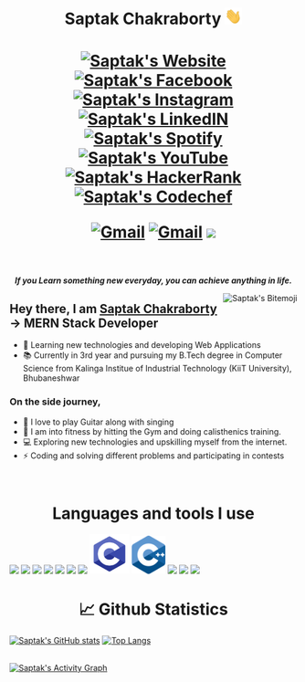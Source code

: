 <h1 align="center">Saptak Chakraborty <img src="https://raw.githubusercontent.com/ABSphreak/ABSphreak/master/gifs/Hi.gif" width="30px"> </h1>

<h1 align="center">
   <a href="https://saptakportfolio.netlify.app/">
  <img alt="Saptak's Website" width="43px" src="https://lh3.googleusercontent.com/a-/AOh14GizYqzvo6N-7DkDJuSAdlQDNZrmYPwA8aeMKTVvoLs=s432-p-rw-no" />
</a>
  
 <a href="https://www.facebook.com/Saptak10">
  <img alt="Saptak's Facebook" width="68px" src="https://1000logos.net/wp-content/uploads/2021/04/Facebook-logo-768x480.png" />
</a>
  
  <a href="https://www.instagram.com/saptak10/">
  <img alt="Saptak's Instagram" width="42px" src="https://cdn2.iconfinder.com/data/icons/social-media-2285/512/1_Instagram_colored_svg_1-512.png" />
</a>
  
  <a href="https://www.linkedin.com/in/saptak-chakraborty/">
  <img alt="Saptak's LinkedIN" width="42px" src="https://raw.githubusercontent.com/peterthehan/peterthehan/master/assets/linkedin.svg" />
</a>
  
<a href="https://open.spotify.com/user/31humkqtfuyh3f4znuavyt2fwqsu">
  <img alt="Saptak's Spotify" width="42px" src="https://raw.githubusercontent.com/peterthehan/peterthehan/master/assets/spotify.svg" />
</a>
  
<a href="https://www.youtube.com/channel/UC7VlXXvUZhxoo2ux617y_Gg">
  <img alt="Saptak's YouTube" width="68px" src="https://logos-world.net/wp-content/uploads/2020/04/YouTube-Emblem.png" />
</a>
   
<a href="https://www.hackerrank.com/saptak_bugatti20">
  <img alt="Saptak's HackerRank" width="48x" src="https://upload.wikimedia.org/wikipedia/commons/thumb/6/65/HackerRank_logo.png/900px-HackerRank_logo.png" />
</a>   

<a href="https://www.codechef.com/users/saptak10">
  <img alt="Saptak's Codechef" width="45px" src="https://cdn.codechef.com/sites/default/files/uploads/pictures/bdf71a95e637ef76e2e9c90c2c44a020.png" />
</a>  
   
[![Gmail](https://img.shields.io/static/v1?label=Gmail&labelColor=EA0008&message=saptak.bugatti20@gmail.com&color=555555&style=flat&logo=gmail&logoColor=white)](mailto:saptak.bugatti20@gmail.com)
[![Gmail](https://img.shields.io/static/v1?label=Gmail&labelColor=EA0008&message=1929114@kiit.ac.in&color=555555&style=flat&logo=gmail&logoColor=white)](mailto:1929114@kiit.ac.in)
![](https://github.com/Saptak10)
  
</h1>

<br>

<p align='center'><em><b>If you Learn something new everyday, you can achieve anything in life.</b></em></p><img align="right" src="https://sdk.bitmoji.com/render/panel/e0c8b93f-c246-46e8-9db2-ec0cb01ec9eb-1e0bf8fb-0ee9-41fe-ba7c-936697e0d12d-v1.png?transparent=1&palette=1" alt="Saptak's Bitemoji" border="0"/>
  
## Hey there, I am [Saptak Chakraborty](https://saptakportfolio.netlify.app/) -> MERN Stack Developer

- 🌱 Learning new technologies and developing Web Applications 
- 📚 Currently in 3rd year and pursuing my B.Tech degree in Computer Science from Kalinga Institue of Industrial Technology (KiiT University), Bhubaneshwar

### On the side journey,
  
- 🎸 I love to play Guitar along with singing 
- 🥊 I am into fitness by hitting the Gym and doing calisthenics training.
- 💻 Exploring new technologies and upskilling myself from the internet.
- ⚡ Coding and solving different problems and participating in contests
 
 <br>
<h1 align="center">Languages and tools I use</h1> 
<p>
<img height="80" src="https://www.freepnglogos.com/uploads/html5-logo-png/html5-logo-best-web-design-psd-html-cms-development-ecommerce-6.png"> 
  
<img height="70" src="https://miro.medium.com/max/900/1*HTy1M1eFC7GoW6odSukQVw.png">
   
<img height="75" src="https://broadwayinfosys.com/uploads/courses/mongodb.png">

<img height="70" src="https://upload.wikimedia.org/wikipedia/commons/thumb/a/a7/React-icon.svg/768px-React-icon.svg.png"> 

<img height="75" src="https://cdn.freebiesupply.com/logos/thumbs/2x/nodejs-1-logo.png">

<img height="70" src="https://icons.getbootstrap.com/assets/img/icons-hero.png">
   
<img height="70" src="https://material-ui.com/static/logo.png">
  
<img height="70" src="https://github.com/Aakarsh-B/trying-repos/blob/master/c-programming.png"> 
  
<img height="67" src="https://github.com/Aakarsh-B/trying-repos/blob/master/c++.png"> 
  
<img height="80" src="https://www.kindpng.com/picc/m/188-1882416_flask-python-logo-hd-png-download.png">
 
<img height="70" src="https://pngimg.com/uploads/mysql/mysql_PNG1.png">
  
<img height="67" src="https://cdn.icon-icons.com/icons2/2107/PNG/512/file_type_vscode_icon_130084.png">
</p>

<h1 align="center">📈 Github Statistics</h1> 

[![Saptak's GitHub stats](https://github-readme-stats.vercel.app/api?username=Saptak10&show_icons=true&theme=radical)](https://github.com/Saptak10/github-readme-stats) [![Top Langs](https://github-readme-stats.vercel.app/api/top-langs/?username=Saptak10&layout=compact&theme=dark&title_color=FFFFFF&icon_color=FFFFFF&text_color=FFFFFF&bg_color=0D1117)](https://github.com/Saptak10/github-readme-stats) 

  <br/>
   <a href="https://github.com/Saptak10"><img alt="Saptak's Activity Graph" src="https://activity-graph.herokuapp.com/graph?username=Saptak10&custom_title=Saptak%20Chakraborty's%20Contribution%20Graph&theme=react-dark" /></a>
  <br/>

<!--
**Saptak10/Saptak10** is a ✨ _special_ ✨ repository because its `README.md` (this file) appears on your GitHub profile.

Here are some ideas to get you started:

- 🔭 I’m currently working on ...
- 🌱 I’m currently learning ...
- 👯 I’m looking to collaborate on ...
- 🤔 I’m looking for help with ...
- 💬 Ask me about ...
- 📫 How to reach me: ...
- 😄 Pronouns: ...
- ⚡ Fun fact: ...
-->
